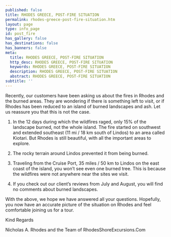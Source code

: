 ```yaml
---
published: false
title: RHODES GREECE, POST-FIRE SITUATION
permalink: rhodes-greece-post-fire-situation.htm
layout: page
type: info_page
id: post_fire
has_gallery: false
has_destinations: false
has_banners: false
meta:
  title: RHODES GREECE, POST-FIRE SITUATION
  http_desc: RHODES GREECE, POST-FIRE SITUATION
  keywords: RHODES GREECE, POST-FIRE SITUATION
  description: RHODES GREECE, POST-FIRE SITUATION
  abstract: RHODES GREECE, POST-FIRE SITUATION
subtitle: ''
---
```


Recently, our customers have been asking us about the fires in Rhodes and the burned areas.  They are wondering if there is something left to visit, or if Rhodes has been reduced to an island of burned landscapes and ash.  Let us reassure you that this is not the case.

1) In the 12 days during which the wildfires raged, only 15% of the landscape burned, not the whole island. The fire started on southwest and extended southeast (11 mi / 18 km south of Lindos) to an area called Kiotari.  But Rhodes is still beautiful, with all the important areas to explore.

2) The rocky terrain around Lindos prevented it from being burned.

3) Traveling from the Cruise Port, 35 miles / 50 km to Lindos on the east coast of the island, you won’t see even one burned tree. This is because the wildfires were not anywhere near the sites we visit.

4) If you check out our client’s reviews from July and August, you will find no comments about burned landscapes.  

With the above, we hope we have answered all your questions.  Hopefully, you now have an accurate picture of the situation on Rhodes and feel comfortable joining us for a tour.

Kind Regards

Nicholas A. Rhodes and the Team of RhodesShoreExcursions.Com